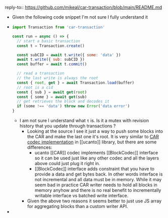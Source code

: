 reply-to:: https://github.com/mikeal/car-transaction/blob/main/README.md

- Given the following code snippet I'm not sure I fully understand it
- ```js
  import Transaction from 'car-transaction' 
  
  const run = async () => {
    // start a basic transaction
    const t = Transaction.create()
  
    const subCID = await t.write({ some: 'data' })
    await t.write({ sub: subCID })
    const buffer = await t.commit()
  
    // read a transaction
    // the last write is always the root
    const { root, get } = await Transaction.load(buffer)
    // root is a cid
    const { sub } = await get(root)
    const { some } = await get(sub)
    // get retrieves the block and decodes it
    if (some !== 'data') throw new Error('data error')
  }
  ```
	- I am not sure I understand what `t` is. Is it a mutex with revision history that you update through transactions ?
		- Looking at the source I see it just a way to push some blocks into the CAR and make the last one it's root. It is very similar to [CAR codec implementation](https://github.com/web3-storage/ucanto/blob/0606168313d17d66bcc1ad6091440765e1700a4f/packages/transport/src/car/codec.js) in [[ucanto]] library, but there are some differences:
			- ucanto [[CAR]] codec implements [[BlockCodec]] interface so it can be used just like any other codec and all the layers above could just plug it right in.
			- [[BlockCodec]] interface adds constraint that you have to provide a data and get bytes back. In other words interface is not incremental and all data must be in memory. While it may seem bad in practice CAR writer needs to hold all blocks in memory anyhow and there is no real benefit to incrementally writable interface vs batched write interface.
		- Given the above two reasons it seems better to just use JS array for aggregating blocks than a custom writer API.
-